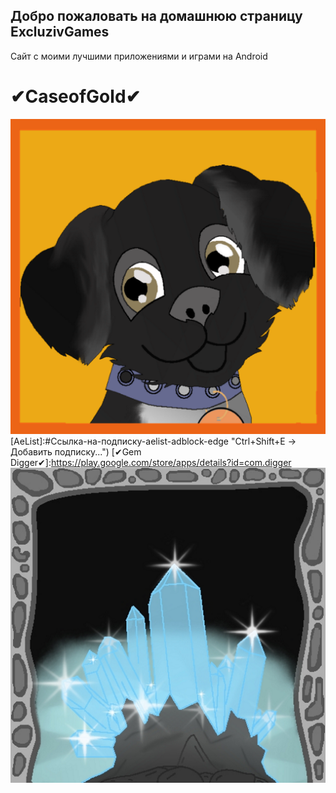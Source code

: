 ## Добро пожаловать на домашнюю страницу ExcluzivGames
Сайт с моими лучшими приложениями и играми на Android
# ✔CaseofGold✔
![alt text](ava_umka.png "✔CaseofGold✔")
[AeList]:#Ссылка-на-подписку-aelist-adblock-edge "Ctrl+Shift+E -> Добавить подписку...")
[✔Gem Digger✔]:https://play.google.com/store/apps/details?id=com.digger
![alt text](ikon.png "✔Gem Digger✔")

